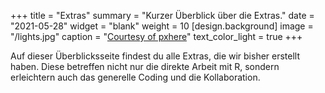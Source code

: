 +++
title = "Extras"
summary = "Kurzer Überblick über die Extras."
date = "2021-05-28"
widget = "blank"
weight = 10
[design.background]
  image = "/lights.jpg"
  caption = "[Courtesy of pxhere](https://pxhere.com/de/photo/56824)"
  text_color_light = true
+++

Auf dieser Überblicksseite findest du alle Extras, die wir bisher
erstellt haben. Diese betreffen nicht nur die direkte Arbeit mit R,
sondern erleichtern auch das generelle Coding und die Kollaboration.


